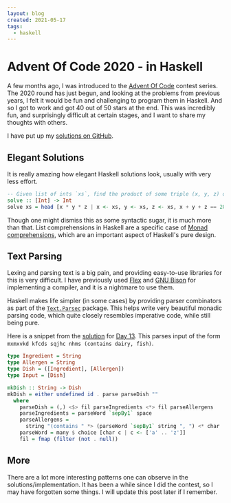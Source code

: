 ```yaml
---
layout: blog
created: 2021-05-17
tags:
  - haskell
---
```


Advent Of Code 2020 - in Haskell
================================

A few months ago, I was introduced to the [Advent Of Code](https://adventofcode.com/2020) contest series. The 2020 round has just begun, and looking at the problems from previous years, I felt it would be fun and challenging to program them in Haskell. And so I got to work and got 40 out of 50 stars at the end. This was incredibly fun, and surprisingly difficult at certain stages, and I want to share my thoughts with others.

I have put up my [solutions on GitHub](https://github.com/anurudhp/AdventOfCode2020).

Elegant Solutions
-----------------

It is really amazing how elegant Haskell solutions look, usually with very less effort.
```haskell
-- Given list of ints `xs`, find the product of some triple (x, y, z) of elements of `xs` that sum to 2020.
solve :: [Int] -> Int
solve xs = head [x * y * z | x <- xs, y <- xs, z <- xs, x + y + z == 2020]
```

Though one might dismiss this as some syntactic sugar, it is much more than that. List comprehensions in Haskell are a specific case of [Monad comprehensions](https://ghc.gitlab.haskell.org/ghc/doc/users_guide/exts/monad_comprehensions.html), which are an important aspect of Haskell's pure design.

Text Parsing
------------

Lexing and parsing text is a big pain, and providing easy-to-use libraries for this is very difficult. I have previously used [Flex](https://en.wikipedia.org/wiki/Flex_(lexical_analyser_generator)) and [GNU Bison](https://www.gnu.org/software/bison/) for implementing a compiler, and it is a nightmare to use them.

Haskell makes life simpler (in some cases) by providing parser combinators as part of the [`Text.Parsec`](https://hackage.haskell.org/package/parsec) package. This helps write very beautiful monadic parsing code, which quite closely resembles imperative code, while still being pure.

Here is a snippet from the [solution](https://github.com/anurudhp/AdventOfCode2020/blob/master/src/day21.hs) for [Day 13](https://adventofcode.com/2020/day/21). This parses input of the form `mxmxvkd kfcds sqjhc nhms (contains dairy, fish)`.

```haskell
type Ingredient = String
type Allergen = String
type Dish = ([Ingredient], [Allergen])
type Input = [Dish]

mkDish :: String -> Dish
mkDish = either undefined id . parse parseDish ""
  where
    parseDish = (,) <$> fil parseIngredients <*> fil parseAllergens
    parseIngredients = parseWord `sepBy1` space
    parseAllergens =
      string "(contains " *> (parseWord `sepBy1` string ", ") <* char ')'
    parseWord = many $ choice [char c | c <- ['a' .. 'z']]
    fil = fmap (filter (not . null))
```

More
----

There are a lot more interesting patterns one can observe in the solutions/implementation. It has been a while since I did the contest, so I may have forgotten some things. I will update this post later if I remember.
